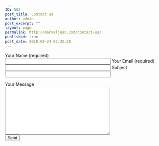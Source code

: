 ```yaml
---
ID: 502
post_title: Contact us
author: admin
post_excerpt: ""
layout: page
permalink: http://marvaljuan.com/contact-us/
published: true
post_date: 2018-09-24 07:32:28
---
```

<p role="status" aria-live="polite" aria-atomic="true"></p> <ul></ul>
<form action="/wp-admin/admin-ajax.php#wpcf7-f501-o1" method="post" novalidate="novalidate" data-status="init">
<input type="hidden" name="_wpcf7" value="501" />
<input type="hidden" name="_wpcf7_version" value="5.3" />
<input type="hidden" name="_wpcf7_locale" value="en_US" />
<input type="hidden" name="_wpcf7_unit_tag" value="wpcf7-f501-o1" />
<input type="hidden" name="_wpcf7_container_post" value="0" />
<input type="hidden" name="_wpcf7_posted_data_hash" value="" />
<label> Your Name (required)<br />
    <input type="text" name="your-name" value="" size="40" aria-required="true" aria-invalid="false" /> </label>
<label> Your Email (required)<br />
    <input type="email" name="your-email" value="" size="40" aria-required="true" aria-invalid="false" /> </label>
<label> Subject<br />
    <input type="text" name="your-subject" value="" size="40" aria-invalid="false" /> </label>
<p><label> Your Message<br />
    <textarea name="your-message" cols="40" rows="10" aria-invalid="false"></textarea> </label><br />
<input type="submit" value="Send" /></p>
</form>